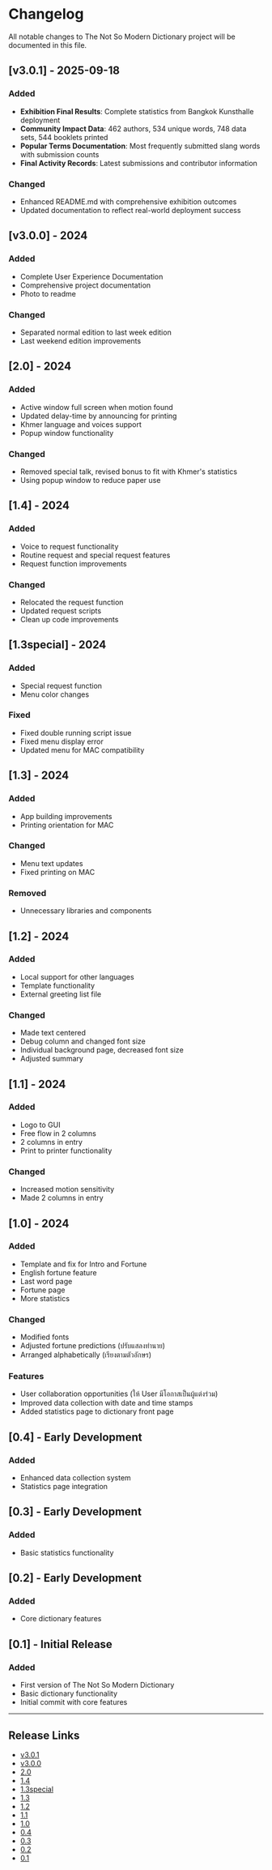 # Changelog

All notable changes to The Not So Modern Dictionary project will be documented in this file.

## [v3.0.1] - 2025-09-18
### Added
- **Exhibition Final Results**: Complete statistics from Bangkok Kunsthalle deployment
- **Community Impact Data**: 462 authors, 534 unique words, 748 data sets, 544 booklets printed
- **Popular Terms Documentation**: Most frequently submitted slang words with submission counts
- **Final Activity Records**: Latest submissions and contributor information

### Changed
- Enhanced README.md with comprehensive exhibition outcomes
- Updated documentation to reflect real-world deployment success

## [v3.0.0] - 2024
### Added
- Complete User Experience Documentation
- Comprehensive project documentation
- Photo to readme

### Changed
- Separated normal edition to last week edition
- Last weekend edition improvements

## [2.0] - 2024
### Added
- Active window full screen when motion found
- Updated delay-time by announcing for printing
- Khmer language and voices support
- Popup window functionality

### Changed
- Removed special talk, revised bonus to fit with Khmer's statistics
- Using popup window to reduce paper use

## [1.4] - 2024
### Added
- Voice to request functionality
- Routine request and special request features
- Request function improvements

### Changed
- Relocated the request function
- Updated request scripts
- Clean up code improvements

## [1.3special] - 2024
### Added
- Special request function
- Menu color changes

### Fixed
- Fixed double running script issue
- Fixed menu display error
- Updated menu for MAC compatibility

## [1.3] - 2024
### Added
- App building improvements
- Printing orientation for MAC

### Changed
- Menu text updates
- Fixed printing on MAC

### Removed
- Unnecessary libraries and components

## [1.2] - 2024
### Added
- Local support for other languages
- Template functionality
- External greeting list file

### Changed
- Made text centered
- Debug column and changed font size
- Individual background page, decreased font size
- Adjusted summary

## [1.1] - 2024
### Added
- Logo to GUI
- Free flow in 2 columns
- 2 columns in entry
- Print to printer functionality

### Changed
- Increased motion sensitivity
- Made 2 columns in entry

## [1.0] - 2024
### Added
- Template and fix for Intro and Fortune
- English fortune feature
- Last word page
- Fortune page
- More statistics

### Changed
- Modified fonts
- Adjusted fortune predictions (ปรับแสลงทำนาย)
- Arranged alphabetically (เรียงตามตัวอักษร)

### Features
- User collaboration opportunities (ให้ User มีโอกาสเป็นผู้แต่งร่วม)
- Improved data collection with date and time stamps
- Added statistics page to dictionary front page

## [0.4] - Early Development
### Added
- Enhanced data collection system
- Statistics page integration

## [0.3] - Early Development
### Added
- Basic statistics functionality

## [0.2] - Early Development
### Added
- Core dictionary features

## [0.1] - Initial Release
### Added
- First version of The Not So Modern Dictionary
- Basic dictionary functionality
- Initial commit with core features

---

## Release Links
- [v3.0.1](https://github.com/bejranonda/the-not-so-modern-dictionary/releases/tag/v3.0.1)
- [v3.0.0](https://github.com/bejranonda/the-not-so-modern-dictionary/releases/tag/v3.0.0)
- [2.0](https://github.com/bejranonda/the-not-so-modern-dictionary/releases/tag/2.0)
- [1.4](https://github.com/bejranonda/the-not-so-modern-dictionary/releases/tag/1.4)
- [1.3special](https://github.com/bejranonda/the-not-so-modern-dictionary/releases/tag/1.3special)
- [1.3](https://github.com/bejranonda/the-not-so-modern-dictionary/releases/tag/1.3)
- [1.2](https://github.com/bejranonda/the-not-so-modern-dictionary/releases/tag/1.2)
- [1.1](https://github.com/bejranonda/the-not-so-modern-dictionary/releases/tag/1.1)
- [1.0](https://github.com/bejranonda/the-not-so-modern-dictionary/releases/tag/1.0)
- [0.4](https://github.com/bejranonda/the-not-so-modern-dictionary/releases/tag/0.4)
- [0.3](https://github.com/bejranonda/the-not-so-modern-dictionary/releases/tag/0.3)
- [0.2](https://github.com/bejranonda/the-not-so-modern-dictionary/releases/tag/0.2)
- [0.1](https://github.com/bejranonda/the-not-so-modern-dictionary/releases/tag/0.1)
